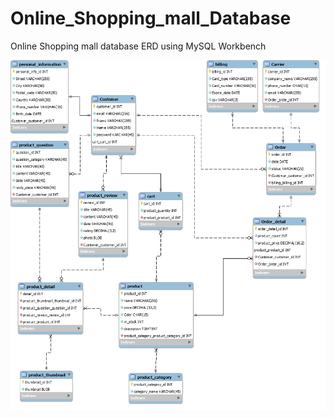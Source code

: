 # Online_Shopping_mall_Database
Online Shopping mall database ERD using MySQL Workbench

<img src="Online_shopping_mall_ERD.png">
